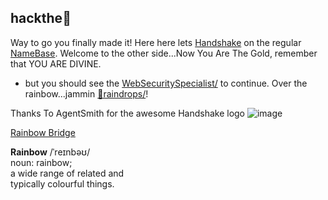 ## hackthe🌈

Way to go you finally made it! Here here lets [Handshake](https://handshake.org/) on the regular [NameBase](https://namebase.io/). Welcome to the other side...Now You Are The Gold, remember that YOU ARE DIVINE.
- but you should see the [WebSecuritySpecialist/](http://admin.websecurityspecialist/) to continue. Over the rainbow...jammin [🌈raindrops/](
https://soundcloud.com/likewisdom/rainbowraindrops)!



Thanks To AgentSmith for the awesome Handshake logo
![image](https://user-images.githubusercontent.com/37987346/98903773-42363b00-2486-11eb-8172-12866363dbdd.png)

[Rainbow Bridge](https://near.org/rainbow/)
<div class="container flex flex-col items-center"><img src="https://near.org/wp-content/themes/near-19/assets/img/htr-logo-animate4.gif?t=1597875408" class="locked" style="max-width: 50vw;" alt=""><div class="hidden lg:block font-mono text-blue-light -mt-50 -mb-30 text-14 self-end"><strong>Rainbow</strong> /ˈreɪnbəʊ/ <br>noun:&nbsp;rainbow;<br> a wide range of related and<br>typically colourful things.</div></div>

